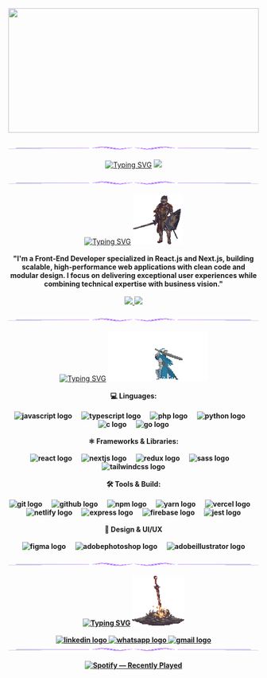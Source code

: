 <div align="center">
    <div>
        <img src="welcome.gif" height="250px" width="100%"/>
    </div>
    <br />
    <div>
        <img src="lineto.png">
    </div>
    <br />
    <div>
      <a href="https://git.io/typing-svg"><img src="https://readme-typing-svg.demolab.com?font=Fira+Code&weight=700&size=24&pause=1000&color=7300F9&vCenter=true&random=true&width=435&lines=Hi!+I+am+a+Front-End+Developer!" alt="Typing SVG" /></a>
      <img src="Animação.gif" height="100px" width="auto" />
    </div>
    <br />
    <div>
      <img src="lineto.png">
    </div>
    <br />
    <div>
      <a href="https://git.io/typing-svg"><img src="https://readme-typing-svg.demolab.com?font=Fira+Code&weight=700&size=24&pause=1000&color=7300F9&vCenter=true&width=125&lines=About+me" alt="Typing SVG" /></a>
      <img src="darksouls.gif" height="100px"/>
    </div>
    <br />
    <div>
      <strong>
      "I'm a Front-End Developer specialized in React.js and Next.js, building scalable, high-performance web applications with clean code and modular design. I focus on delivering exceptional user experiences while combining technical expertise with business vision."
      </strong>
    </div>
    <br />
    <div>
      <a href="https://github.com/YanzinhoCaue">
      <img height="180em" src="https://github-readme-stats.vercel.app/api?username=YanzinhoCaue&show_icons=true&theme=midnight-purple&include_all_commits=true&count_private=true"/>
      <img height="180em" src="https://github-readme-stats.vercel.app/api/top-langs/?username=YanzinhoCaue&layout=compact&langs_count=6&theme=midnight-purple"/>  
    </div>
  <br />
  <div>
    <img src="lineto.png">
  </div>
  <br />
  <div>
    <a href="https://git.io/typing-svg"><img src="https://readme-typing-svg.demolab.com?font=Fira+Code&weight=700&size=24&pause=1000&color=7300F9&vCenter=true&random=true&width=150&lines=My+Stacks" alt="Typing SVG" /></a>
    <img src="about.gif" height="100px"/>
  </div>
  <br />
  <div>
    <strong>
        💻 Linguages: <br />
        <br />
        <div>
              <img src="https://cdn.jsdelivr.net/gh/devicons/devicon/icons/javascript/javascript-original.svg" height="30" alt="javascript logo"  />
              <img width="12" />
              <img src="https://cdn.jsdelivr.net/gh/devicons/devicon/icons/typescript/typescript-original.svg" height="30" alt="typescript logo"  />
              <img width="12" />
              <img src="https://cdn.jsdelivr.net/gh/devicons/devicon/icons/php/php-original.svg" height="30" alt="php logo"  />
              <img width="12" />
              <img src="https://cdn.jsdelivr.net/gh/devicons/devicon/icons/python/python-original.svg" height="30" alt="python logo"  />
              <img width="12" />
              <img src="https://cdn.jsdelivr.net/gh/devicons/devicon/icons/c/c-original.svg" height="30" alt="c logo"  />
              <img width="12" />
              <img src="https://cdn.jsdelivr.net/gh/devicons/devicon/icons/go/go-original.svg" height="30" alt="go logo"  />
        </div>
        <br />
        ⚛️ Frameworks & Libraries: <br />
        <br />
        <div align="center">
          <img src="https://cdn.jsdelivr.net/gh/devicons/devicon/icons/react/react-original.svg" height="30" alt="react logo"  />
          <img width="12" />
          <img src="https://cdn.jsdelivr.net/gh/devicons/devicon/icons/nextjs/nextjs-original.svg" height="30" alt="nextjs logo"  />
          <img width="12" />
          <img src="https://cdn.jsdelivr.net/gh/devicons/devicon/icons/redux/redux-original.svg" height="30" alt="redux logo"  />
          <img width="12" />
          <img src="https://cdn.jsdelivr.net/gh/devicons/devicon/icons/sass/sass-original.svg" height="30" alt="sass logo"  />
          <img width="12" />
          <img src="https://cdn.jsdelivr.net/gh/devicons/devicon/icons/tailwindcss/tailwindcss-original-wordmark.svg" height="30" alt="tailwindcss            logo"  />
        </div>
        <br />
        🛠️ Tools & Build: <br />
        <br />
        <div align="center">
          <img src="https://cdn.jsdelivr.net/gh/devicons/devicon/icons/git/git-original.svg" height="30" alt="git logo"  />
          <img width="12" />
          <img src="https://skillicons.dev/icons?i=github" height="30" alt="github logo"  />
          <img width="12" />
          <img src="https://cdn.simpleicons.org/npm/CB3837" height="30" alt="npm logo"  />
          <img width="12" />
          <img src="https://cdn.simpleicons.org/yarn/2C8EBB" height="30" alt="yarn logo"  />
          <img width="12" />
          <img src="https://skillicons.dev/icons?i=vercel" height="30" alt="vercel logo"  />
          <img width="12" />
          <img src="https://cdn.simpleicons.org/netlify/00C7B7" height="30" alt="netlify logo"  />
          <img width="12" />
          <img src="https://skillicons.dev/icons?i=express" height="30" alt="express logo"  />
          <img width="12" />
          <img src="https://skillicons.dev/icons?i=firebase" height="30" alt="firebase logo"  />
          <img width="12" />
          <img src="https://cdn.simpleicons.org/jest/C21325" height="30" alt="jest logo"  />
        </div>
        <br />
        🎨 Design & UI/UX <br />
        <br />
        <div align="center">
          <img src="https://cdn.jsdelivr.net/gh/devicons/devicon/icons/figma/figma-original.svg" height="30" alt="figma logo"  />
          <img width="12" />
          <img src="https://skillicons.dev/icons?i=ps" height="30" alt="adobephotoshop logo"  />
          <img width="12" />
          <img src="https://skillicons.dev/icons?i=ai" height="30" alt="adobeillustrator logo"  />
        </div>
    <strong/>
  </div>
  <br />
  <div>
    <img src="lineto.png">
  </div>
  <br />
  <div>
    <a href="https://git.io/typing-svg"><img src="https://readme-typing-svg.demolab.com?font=Fira+Code&weight=700&size=24&pause=1000&color=7300F9&vCenter=true&width=125&lines=Contact" alt="Typing SVG" /></a>
    <img src="bonfire.gif" height="100px" />
  </div>
  <br />
  <div>
      <div align="center">
          <a href="https://www.linkedin.com/in/yancaue/" target="_blank">
            <img src="https://img.shields.io/static/v1?message=LinkedIn&logo=linkedin&label=&color=0077B5&logoColor=white&labelColor=&style=for-the-badge" height="40" alt="linkedin logo"  />
          </a>
          <a href="https://api.whatsapp.com/send?phone=5535997209703&text=Ol%C3%A1%2C%20Yan%20Cau%C3%AA%21%20Passando%20para%20te%20dar%20uma%20%C3%B3tima%20not%C3%ADcia%3A%20voc%C3%AA%20foi%20aprovado%20no%20processo%20seletivo%20para%20a%20vaga.%20Gostar%C3%ADamos%20de%20saber%20se%20voc%C3%AA%20tem%20disponibilidade%20para%20iniciar%20amanh%C3%A3.%20Pode%20nos%20confirmar%2C%20por%20favor%3F" target="_blank">
            <img src="https://img.shields.io/static/v1?message=Whatsapp&logo=whatsapp&label=&color=25D366&logoColor=white&labelColor=&style=for-the-badge" height="40" alt="whatsapp logo"  />
          </a>
          <a href="coldecmastercrelan@gmail.com" target="_blank">
            <img src="https://img.shields.io/static/v1?message=Gmail&logo=gmail&label=&color=D14836&logoColor=white&labelColor=&style=for-the-badge" height="40" alt="gmail logo"  />
          </a>
        </div>
  </div>
    <img src="lineto.png">
    <br />
        <br />
        <div>
          <a href="https://open.spotify.com/user/312yarwvfin2wvuu5lffagycknkq">
            <img
              src="https://spotify-recently-played-readme.vercel.app/api?user=312yarwvfin2wvuu5lffagycknkq"
              alt="Spotify — Recently Played"
              width="400"
            />
          </a>
        </div>
        <br />
</div>
